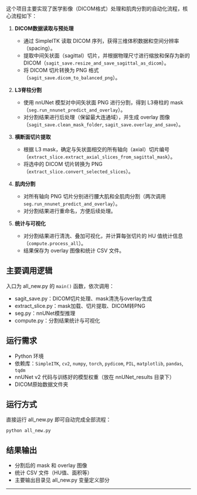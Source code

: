 这个项目主要实现了医学影像（DICOM格式）处理和肌肉分割的自动化流程，核心流程如下：


1. **DICOM数据读取与预处理**  
   - 通过 SimpleITK 读取 DICOM 序列，获得三维体积数据和空间分辨率（spacing）。
   - 提取中间矢状面（sagittal）切片，并根据物理尺寸进行缩放和保存为新的 DICOM（`sagit_save.resize_and_save_sagittal_as_dicom`）。
   - 将 DICOM 切片转换为 PNG 格式（`sagit_save.dicom_to_balanced_png`）。

2. **L3脊柱分割**  
   - 使用 nnUNet 模型对中间矢状面 PNG 进行分割，得到 L3脊柱的 mask（`seg.run_nnunet_predict_and_overlay`）。
   - 对分割结果进行后处理（保留最大连通域），并生成 overlay 图像（`sagit_save.clean_mask_folder`, `sagit_save.overlay_and_save`）。

3. **横断面切片提取**  
   - 根据 L3 mask，确定与矢状面相交的所有轴向（axial）切片编号（`extract_slice.extract_axial_slices_from_sagittal_mask`）。
   - 将选中的 DICOM 切片转换为 PNG（`extract_slice.convert_selected_slices`）。

4. **肌肉分割**  
   - 对所有轴向 PNG 切片分别进行腰大肌和全肌肉分割（两次调用 `seg.run_nnunet_predict_and_overlay`）。
   - 对分割结果进行重命名，方便后续处理。

5. **统计与可视化**  
   - 对分割结果进行清洗、叠加可视化，并计算每张切片的 HU 值统计信息（`compute.process_all`）。
   - 结果保存为 overlay 图像和统计 CSV 文件。

## 主要调用逻辑

入口为 all_new.py 的 `main()` 函数，依次调用：
- sagit_save.py：DICOM切片处理、mask清洗与overlay生成
- extract_slice.py：mask加载、切片提取、DICOM转PNG
- seg.py：nnUNet模型推理
- compute.py：分割结果统计与可视化

## 运行需求

- Python 环境
- 依赖库：`SimpleITK`, `cv2`, `numpy`, `torch`, `pydicom`, `PIL`, `matplotlib`, `pandas`, `tqdm`
- nnUNet v2 代码与训练好的模型权重（放在 nnUNet_results 目录下）
- DICOM原始数据文件夹

## 运行方式

直接运行 all_new.py 即可自动完成全部流程：

```
python all_new.py
```

## 结果输出

- 分割后的 mask 和 overlay 图像
- 统计 CSV 文件（HU值、面积等）
- 主要输出目录见 all_new.py 变量定义部分

---
